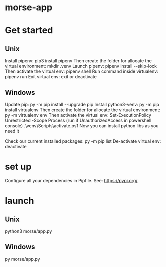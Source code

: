 # morse-app

# Get started

## Unix

Install pipenv:
pip3 install pipenv
Then create the folder for allocate the virtual environment:
mkdir .venv
Launch pipenv:
pipenv install --skip-lock
Then activate the virtual env:
pipenv shell
Run command inside virtualenv:
pipenv run
Exit virtual env:
exit or deactivate

## Windows

Update pip:
py -m pip install --upgrade pip
Install python3-venv:
py -m pip install virtualenv
Then create the folder for allocate the virtual environment:
py -m virtualenv env
Then activate the virtual env:
Set-ExecutionPolicy Unrestricted -Scope Process (run if UnauthorizedAccess in powershell console)
.\venv\Scripts\activate.ps1
Now you can install python libs as you need it

Check our current installed packages:
py -m pip list
De-activate virtual env:
deactivate

# set up

Configure all your dependencies in Pipfile.
See: https://pypi.org/

# launch

## Unix

python3 morse/app.py

## Windows

py morse/app.py
